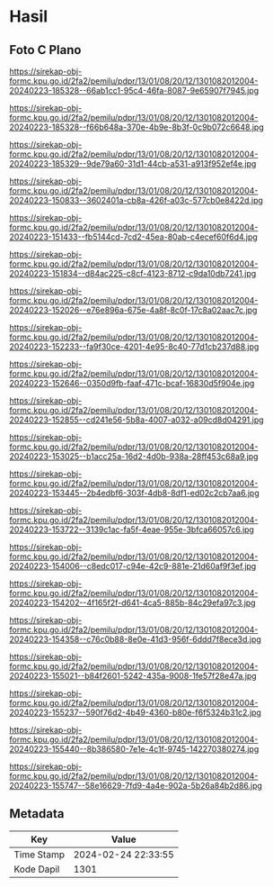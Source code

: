 # Hasil

## Foto C Plano

https://sirekap-obj-formc.kpu.go.id/2fa2/pemilu/pdpr/13/01/08/20/12/1301082012004-20240223-185328--66ab1cc1-95c4-46fa-8087-9e65907f7945.jpg

https://sirekap-obj-formc.kpu.go.id/2fa2/pemilu/pdpr/13/01/08/20/12/1301082012004-20240223-185328--f66b648a-370e-4b9e-8b3f-0c9b072c6648.jpg

https://sirekap-obj-formc.kpu.go.id/2fa2/pemilu/pdpr/13/01/08/20/12/1301082012004-20240223-185329--9de79a60-31d1-44cb-a531-a913f952ef4e.jpg

https://sirekap-obj-formc.kpu.go.id/2fa2/pemilu/pdpr/13/01/08/20/12/1301082012004-20240223-150833--3602401a-cb8a-426f-a03c-577cb0e8422d.jpg

https://sirekap-obj-formc.kpu.go.id/2fa2/pemilu/pdpr/13/01/08/20/12/1301082012004-20240223-151433--fb5144cd-7cd2-45ea-80ab-c4ecef60f6d4.jpg

https://sirekap-obj-formc.kpu.go.id/2fa2/pemilu/pdpr/13/01/08/20/12/1301082012004-20240223-151834--d84ac225-c8cf-4123-8712-c9da10db7241.jpg

https://sirekap-obj-formc.kpu.go.id/2fa2/pemilu/pdpr/13/01/08/20/12/1301082012004-20240223-152026--e76e896a-675e-4a8f-8c0f-17c8a02aac7c.jpg

https://sirekap-obj-formc.kpu.go.id/2fa2/pemilu/pdpr/13/01/08/20/12/1301082012004-20240223-152233--fa9f30ce-4201-4e95-8c40-77d1cb237d88.jpg

https://sirekap-obj-formc.kpu.go.id/2fa2/pemilu/pdpr/13/01/08/20/12/1301082012004-20240223-152646--0350d9fb-faaf-471c-bcaf-16830d5f904e.jpg

https://sirekap-obj-formc.kpu.go.id/2fa2/pemilu/pdpr/13/01/08/20/12/1301082012004-20240223-152855--cd241e56-5b8a-4007-a032-a09cd8d04291.jpg

https://sirekap-obj-formc.kpu.go.id/2fa2/pemilu/pdpr/13/01/08/20/12/1301082012004-20240223-153025--b1acc25a-16d2-4d0b-938a-28ff453c68a9.jpg

https://sirekap-obj-formc.kpu.go.id/2fa2/pemilu/pdpr/13/01/08/20/12/1301082012004-20240223-153445--2b4edbf6-303f-4db8-8df1-ed02c2cb7aa6.jpg

https://sirekap-obj-formc.kpu.go.id/2fa2/pemilu/pdpr/13/01/08/20/12/1301082012004-20240223-153722--3139c1ac-fa5f-4eae-955e-3bfca66057c6.jpg

https://sirekap-obj-formc.kpu.go.id/2fa2/pemilu/pdpr/13/01/08/20/12/1301082012004-20240223-154006--c8edc017-c94e-42c9-881e-21d60af9f3ef.jpg

https://sirekap-obj-formc.kpu.go.id/2fa2/pemilu/pdpr/13/01/08/20/12/1301082012004-20240223-154202--4f165f2f-d641-4ca5-885b-84c29efa97c3.jpg

https://sirekap-obj-formc.kpu.go.id/2fa2/pemilu/pdpr/13/01/08/20/12/1301082012004-20240223-154358--c76c0b88-8e0e-41d3-956f-6ddd7f8ece3d.jpg

https://sirekap-obj-formc.kpu.go.id/2fa2/pemilu/pdpr/13/01/08/20/12/1301082012004-20240223-155021--b84f2601-5242-435a-9008-1fe57f28e47a.jpg

https://sirekap-obj-formc.kpu.go.id/2fa2/pemilu/pdpr/13/01/08/20/12/1301082012004-20240223-155237--590f76d2-4b49-4360-b80e-f6f5324b31c2.jpg

https://sirekap-obj-formc.kpu.go.id/2fa2/pemilu/pdpr/13/01/08/20/12/1301082012004-20240223-155440--8b386580-7e1e-4c1f-9745-142270380274.jpg

https://sirekap-obj-formc.kpu.go.id/2fa2/pemilu/pdpr/13/01/08/20/12/1301082012004-20240223-155747--58e16629-7fd9-4a4e-902a-5b26a84b2d86.jpg


## Metadata

| Key        | Value               |
| ---------- | ------------------- |
| Time Stamp | 2024-02-24 22:33:55 |
| Kode Dapil | 1301                |



